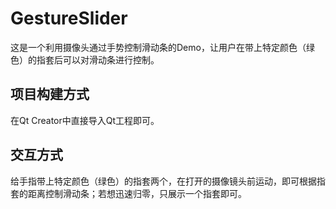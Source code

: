 # GestureSlider
这是一个利用摄像头通过手势控制滑动条的Demo，让用户在带上特定颜色（绿色）的指套后可以对滑动条进行控制。

## 项目构建方式
在Qt Creator中直接导入Qt工程即可。

## 交互方式
给手指带上特定颜色（绿色）的指套两个，在打开的摄像镜头前运动，即可根据指套的距离控制滑动条；若想迅速归零，只展示一个指套即可。

